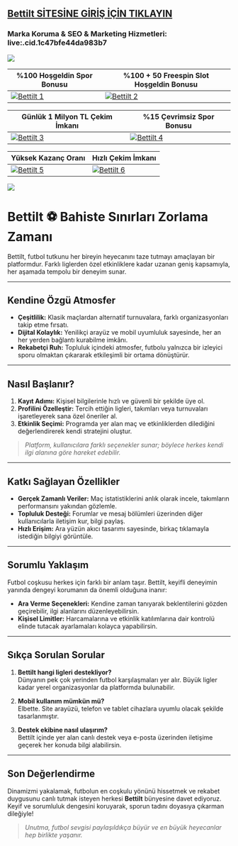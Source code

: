 ## <a href="https://shorten.is/nano">Bettilt SİTESİNE GİRİŞ İÇİN TIKLAYIN</a>

### Marka Koruma & SEO & Marketing Hizmetleri: live:.cid.1c47bfe44da983b7

<a href="https://shorten.is/nano"><img src="https://s7.gifyu.com/images/SX5dx.gif"></a>

| %100 Hoşgeldin Spor Bonusu | %100 + 50 Freespin Slot Hoşgeldin Bonusu |
|----------|----------|
| [![Bettilt 1](https://i.ibb.co/w6Ms0n3/0-spor-hosgeldin.jpg)](https://shorten.is/nano) | [![Bettilt 2](https://i.ibb.co/SmhNkkF/ho-geldin-slot.jpg)](https://shorten.is/nano) |

| Günlük 1 Milyon TL Çekim İmkanı | %15 Çevrimsiz Spor Bonusu |
|----------|----------|
| [![Bettilt 3](https://i.ibb.co/1sqbDKg/gates.jpg)](https://shorten.is/nano) | [![Bettilt 4](https://i.ibb.co/Smxn3qW/gates-of-bn.jpg)](https://shorten.is/nano) |

| Yüksek Kazanç Oranı | Hızlı Çekim İmkanı |
|----------|----------|
| [![Bettilt 5](https://i.ibb.co/jwxwCmC/sweet.jpg)](https://shorten.is/nano) | [![Bettilt 6](https://i.ibb.co/SKbx3w4/Masalar-Canli-Casino-Mobil-Pop-Up.jpg)](https://shorten.is/nano) |

<a href="https://shorten.is/nano"><img src="https://s13.gifyu.com/images/SXln5.gif"></a>

# Bettilt ⚽ Bahiste Sınırları Zorlama Zamanı

Bettilt, futbol tutkunu her bireyin heyecanını taze tutmayı amaçlayan bir platformdur. Farklı liglerden özel etkinliklere kadar uzanan geniş kapsamıyla, her aşamada tempolu bir deneyim sunar.

---

## Kendine Özgü Atmosfer

- **Çeşitlilik:** Klasik maçlardan alternatif turnuvalara, farklı organizasyonları takip etme fırsatı.  
- **Dijital Kolaylık:** Yenilikçi arayüz ve mobil uyumluluk sayesinde, her an her yerden bağlantı kurabilme imkânı.  
- **Rekabetçi Ruh:** Topluluk içindeki atmosfer, futbolu yalnızca bir izleyici sporu olmaktan çıkararak etkileşimli bir ortama dönüştürür.

---

## Nasıl Başlanır?

1. **Kayıt Adımı:** Kişisel bilgilerinle hızlı ve güvenli bir şekilde üye ol.  
2. **Profilini Özelleştir:** Tercih ettiğin ligleri, takımları veya turnuvaları işaretleyerek sana özel öneriler al.  
3. **Etkinlik Seçimi:** Programda yer alan maç ve etkinliklerden dilediğini değerlendirerek kendi stratejini oluştur.

> *Platform, kullanıcılara farklı seçenekler sunar; böylece herkes kendi ilgi alanına göre hareket edebilir.*

---

## Katkı Sağlayan Özellikler

- **Gerçek Zamanlı Veriler:** Maç istatistiklerini anlık olarak incele, takımların performansını yakından gözlemle.  
- **Topluluk Desteği:** Forumlar ve mesaj bölümleri üzerinden diğer kullanıcılarla iletişim kur, bilgi paylaş.  
- **Hızlı Erişim:** Ara yüzün akıcı tasarımı sayesinde, birkaç tıklamayla istediğin bilgiyi görüntüle.

---

## Sorumlu Yaklaşım

Futbol coşkusu herkes için farklı bir anlam taşır. Bettilt, keyifli deneyimin yanında dengeyi korumanın da önemli olduğuna inanır:

- **Ara Verme Seçenekleri:** Kendine zaman tanıyarak beklentilerini gözden geçirebilir, ilgi alanlarını düzenleyebilirsin.  
- **Kişisel Limitler:** Harcamalarına ve etkinlik katılımlarına dair kontrolü elinde tutacak ayarlamaları kolayca yapabilirsin.

---

## Sıkça Sorulan Sorular

1. **Bettilt hangi ligleri destekliyor?**  
   Dünyanın pek çok yerinden futbol karşılaşmaları yer alır. Büyük ligler kadar yerel organizasyonlar da platformda bulunabilir.

2. **Mobil kullanım mümkün mü?**  
   Elbette. Site arayüzü, telefon ve tablet cihazlara uyumlu olacak şekilde tasarlanmıştır.

3. **Destek ekibine nasıl ulaşırım?**  
   Bettilt içinde yer alan canlı destek veya e-posta üzerinden iletişime geçerek her konuda bilgi alabilirsin.

---

## Son Değerlendirme

Dinamizmi yakalamak, futbolun en coşkulu yönünü hissetmek ve rekabet duygusunu canlı tutmak isteyen herkesi **Bettilt** bünyesine davet ediyoruz. Keyif ve sorumluluk dengesini koruyarak, sporun tadını doyasıya çıkarman dileğiyle!

> *Unutma, futbol sevgisi paylaşıldıkça büyür ve en büyük heyecanlar hep birlikte yaşanır.*
